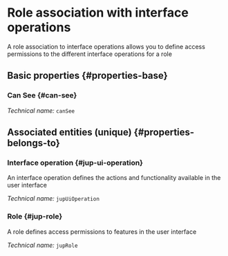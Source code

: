# Role association with interface operations
<!--- THIS FILE IS GENERATED PLEASE DO NOT EDIT IT DIRECTLY --->

A role association to interface operations allows you to define access permissions to the different interface operations for a role

<OH code="jupRoleToJupUiOperation"/>






## Basic properties {#properties-base}
    
### Can See {#can-see}



*Technical name:* ```canSee```
<PH code="jupRoleToJupUiOperation:canSee"/>

    

## Associated entities (unique) {#properties-belongs-to}

### Interface operation {#jup-ui-operation}

An interface operation defines the actions and functionality available in the user interface

*Technical name:* ```jupUiOperation```
<PH code="jupRoleToJupUiOperation:jupUiOperation"/>

### Role {#jup-role}

A role defines access permissions to features in the user interface

*Technical name:* ```jupRole```
<PH code="jupRoleToJupUiOperation:jupRole"/>





